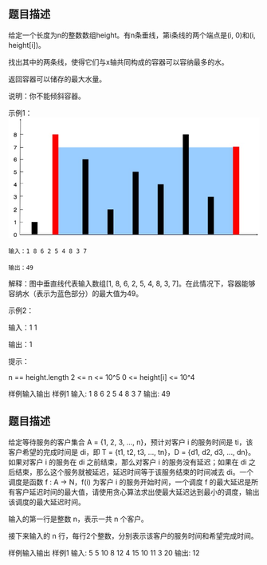 ## 题目描述
给定一个长度为n的整数数组height。有n条垂线，第i条线的两个端点是(i, 0)和(i, height[i])。

找出其中的两条线，使得它们与x轴共同构成的容器可以容纳最多的水。

返回容器可以储存的最大水量。

说明：你不能倾斜容器。

示例1：
![](question_11.jpg)


    输入：1 8 6 2 5 4 8 3 7

    输出：49

解释：图中垂直线代表输入数组[1, 8, 6, 2, 5, 4, 8, 3, 7]。在此情况下，容器能够容纳水（表示为蓝色部分）的最大值为49。

示例2：

输入：1 1

输出：1



提示：

n == height.length
2 <= n <= 10^5
0 <= height[i] <= 10^4


样例输入输出
样例1
输入:
1 8 6 2 5 4 8 3 7
输出:
49

## 题目描述
给定等待服务的客户集合 A = {1, 2, 3, ..., n}，预计对客户 i 的服务时间是 ti，该客户希望的完成时间是 di，即 T = {t1, t2, t3, ..., tn}，D = {d1, d2, d3, ..., dn}。如果对客户 i 的服务在 di 之前结束，那么对客户 i 的服务没有延迟；如果在 di 之后结束，那么这个服务就被延迟，延迟时间等于该服务结束的时间减去 di。一个调度是函数 f : A -> N，f(i) 为客户 i 的服务开始时间，一个调度 f 的最大延迟是所有客户延迟时间的最大值，请使用贪心算法求出使最大延迟达到最小的调度，输出该调度的最大延迟时间。

输入的第一行是整数 n，表示一共 n 个客户。

接下来输入的 n 行，每行2个整数，分别表示该客户的服务时间和希望完成时间。





样例输入输出
样例1
输入:
5
5 10
8 12
4 15
10 11
3 20
输出:
12